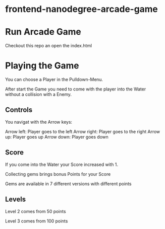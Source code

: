 frontend-nanodegree-arcade-game
===============================

# Run Arcade Game

Checkout this repo an open the index.html

# Playing the Game

You can choose a Player in the Pulldown-Menu.

After start the Game you need to come with the player into the Water without a collision with a Enemy.

## Controls

You navigat with the Arrow keys:

Arrow left: Player goes to the left
Arrow right: Player goes to the right
Arrow up: Player goes up
Arrow down: Player goes down

## Score

If you come into the Water your Score increased with 1.

Collecting gems brings bonus Points for your Score

Gems are available in 7 different versions with different points

## Levels
Level 2 comes from 50 points

Level 3 comes from 100 points
